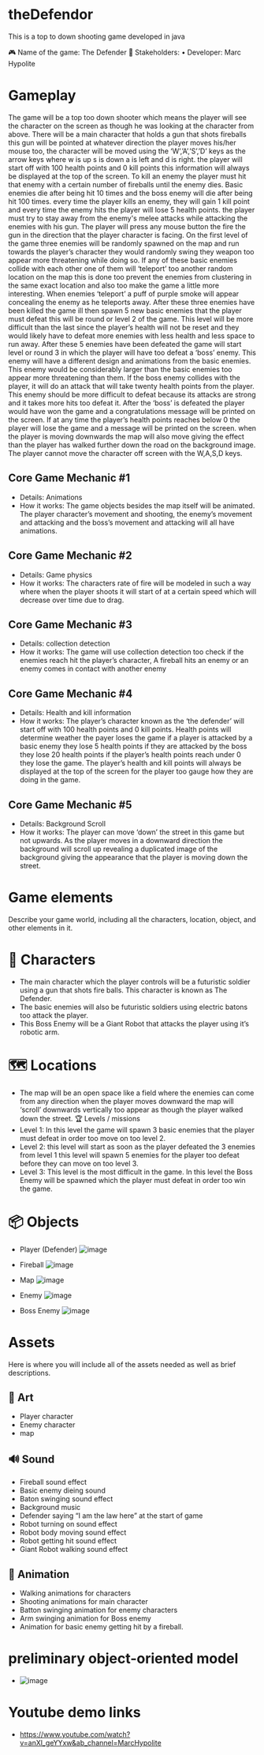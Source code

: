 # theDefendor
This is a top to down shooting game developed in java

🎮️ Name of the game: The Defender
👥 Stakeholders:
•	Developer: Marc Hypolite

# Gameplay
The game will be a top too down shooter which means the player will see the character on the screen as though he was looking at the character from above. There will be a main character that holds a gun that shots fireballs this gun will be pointed at whatever direction the player moves his/her mouse too, the character will be moved using the ‘W’,’A’,’S’,’D’ keys as the arrow keys where w is up s is down a is left and d is right. the player will start off with 100 health points and 0 kill points this information will always be displayed at the top of the screen. To kill an enemy the player must hit that enemy with a certain number of fireballs until the enemy dies. Basic enemies die after being hit 10 times and the boss enemy will die after being hit 100 times.  every time the player kills an enemy, they will gain 1 kill point and every time the enemy hits the player will lose 5 health points. the player must try to stay away from the enemy's melee attacks while attacking the enemies with his gun. The player will press any mouse button the fire the gun in the direction that the player character is facing. On the first level of the game three enemies will be randomly spawned on the map and run towards the player’s character they would randomly swing they weapon too appear more threatening while doing so. If any of these basic enemies collide with each other one of them will ‘teleport’ too another random location on the map this is done too prevent the enemies from clustering in the same exact location and also too make the game a little more interesting. When enemies ‘teleport’ a puff of purple smoke will appear concealing the enemy as he teleports away. After these three enemies have been killed the game ill then spawn 5 new basic enemies that the player must defeat this will be round or level 2 of the game. This level will be more difficult than the last since the player’s health will not be reset and they would likely have to defeat more enemies with less health and less space to run away. After these 5 enemies have been defeated the game will start level or round 3 in which the player will have too defeat a ‘boss’ enemy. This enemy will have a different design and animations from the basic enemies. This enemy would be considerably larger than the basic enemies too appear more threatening than them. If the boss enemy collides with the player, it will do an attack that will take twenty health points from the player. This enemy should be more difficult to defeat because its attacks are strong and it takes more hits too defeat it. After the ‘boss’ is defeated the player would have won the game and a congratulations message will be printed on the screen. If at any time the player’s health points reaches below 0 the player will lose the game and a message will be printed on the screen. when the player is moving downwards the map will also move giving the effect than the player has walked further down the road on the background image. The player cannot move the character off screen with the W,A,S,D keys.


## Core Game Mechanic #1
* Details: Animations
* How it works: The game objects besides the map itself will be animated. The player character’s movement and shooting, the enemy’s movement and attacking and the boss’s movement and attacking will all have animations.
## Core Game Mechanic #2
* Details: Game physics
*	How it works: The characters rate of fire will be modeled in such a way where when the player shoots it will start of at a certain speed which will decrease over time due to drag.
## Core Game Mechanic #3
*	Details: collection detection 
*	How it works: The game will use collection detection too check if the enemies reach hit the player’s character, A fireball hits an enemy or an enemy comes in contact with another enemy


## Core Game Mechanic #4
*	Details: Health and kill information
*	How it works:  The player’s character known as the ‘the defender’ will start off with 100 health points and 0 kill points. Health points will determine weather the payer loses the game if a player is attacked by a basic enemy they lose 5 health points if they are attacked by the boss they lose 20 health points if the player’s health points reach under 0 they lose the game. The player’s health and kill points will always be displayed at the top of the screen for the player too gauge how they are doing in the game.
## Core Game Mechanic #5
*	Details: Background Scroll
*	How it works: The player can move ‘down’ the street in this game but not upwards. As the player moves in a downward direction the background will scroll up revealing a duplicated image of the background giving the appearance that the player is moving down the street.
# Game elements
Describe your game world, including all the characters, location, object, and other elements in it.
# 👤 Characters
*	The main character which the player controls will be a futuristic soldier using a gun that shots fire balls. This character is known as The Defender.
*	The basic enemies will also be futuristic soldiers using electric batons too attack the player.
*	This Boss Enemy will be a Giant Robot that attacks the player using it’s robotic arm.

# 🗺️ Locations
*	The map will be an open space like a field where the enemies can come from any direction when the player moves downward the map will ‘scroll’ downwards vertically too appear as though the player walked down the street.
🏆️ Levels / missions
*	Level 1: In this level the game will spawn 3 basic enemies that the player must defeat in order too move on too level 2.
*	Level 2: this level will start as soon as the player defeated the 3 enemies from level 1 this level will spawn 5 enemies for the player too defeat before they can move on too level 3.
*	Level 3: This level is the most difficult in the game. In this level the Boss Enemy will be spawned which the player must defeat in order too win the game.
# 📦️ Objects
*	Player (Defender) 
![image](https://user-images.githubusercontent.com/60365043/126704071-41f36718-a986-4def-b92e-301f1bf6ef8c.png)

*	Fireball
![image](https://user-images.githubusercontent.com/60365043/126704054-8cfa25e2-4419-41f1-a94a-88dd18280bde.png)
 
*	Map
![image](https://user-images.githubusercontent.com/60365043/126704028-a95b31fd-b717-42a6-858d-40fb89526fcb.png)
 
*	Enemy
![image](https://user-images.githubusercontent.com/60365043/126704259-1413d5d9-42f7-4c8f-ac6a-2468570e2d55.png)

*	Boss Enemy
![image](https://user-images.githubusercontent.com/60365043/126704271-82ffa038-b3e8-4b4d-9100-f969aacb4bd2.png)

# Assets 
Here is where you will include all of the assets needed as well as brief descriptions.
## 🎨 Art
*	Player character
*	Enemy character
* map
## 🔊 Sound
*	Fireball sound effect
*	Basic enemy dieing sound
*	Baton swinging sound effect
*	Background music
*	Defender saying “I am the law here” at the start of game
*	Robot turning on sound effect
*	Robot body moving sound effect
*	Robot getting hit sound effect
*	Giant Robot walking sound effect

## 🏃‍ Animation
*	Walking animations for characters
*	Shooting animations for main character
*	Batton swinging animation for enemy characters
*	Arm swinging animation for Boss enemy
*	Animation for basic enemy getting hit by a fireball.

# preliminary object-oriented model
* ![image](https://user-images.githubusercontent.com/60365043/126704560-60939eca-565c-4637-8b25-02ba6f272904.png)

# Youtube demo links
* https://www.youtube.com/watch?v=anXl_geYYxw&ab_channel=MarcHypolite


 
